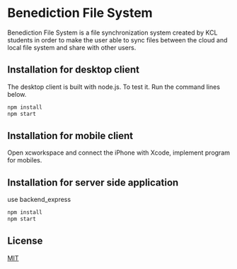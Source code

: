 # Benediction File System

Benediction File System is a file synchronization system created by KCL students in order to make the user able to sync files between the cloud and local file system and share with other users.

## Installation for desktop client

The desktop client is built with node.js. To test it. Run the command lines below.

```bash
npm install
npm start
```
## Installation for mobile client

Open xcworkspace and connect the iPhone with Xcode, implement program for mobiles.

## Installation for server side application

use backend_express

```bash
npm install
npm start
```

## License
[MIT](https://choosealicense.com/licenses/mit/)
